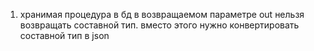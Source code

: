 1. хранимая процедура в бд в возвращаемом параметре out нельзя возвращать составной тип.
вместо этого нужно конвертировать составной тип в json